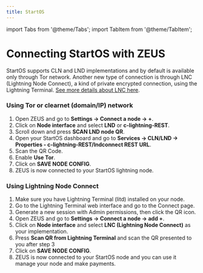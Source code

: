 ```yaml
---
title: StartOS
---
```


import Tabs from '@theme/Tabs';
import TabItem from '@theme/TabItem';

# Connecting StartOS with ZEUS

StartOS supports CLN and LND implementations and by default is available only through Tor network.
Another new type of connection is through LNC (Lightning Node Connect), a kind of private encrypted connection, using the Lightning Terminal. [See more details about LNC here](https://docs.lightning.engineering/lightning-network-tools/lightning-terminal/lightning-node-connect).

### Using Tor or clearnet (domain/IP) network

1. Open ZEUS and go to **Settings -> Connect a node -> +**.
2. Click on **Node interface** and select **LND** or **c-lightning-REST**.
3. Scroll down and press **SCAN LND node QR**.
4. Open your StartOS dashboard and go to **Services -> CLN/LND -> Properties - c-lightning-REST/lndconnect REST URL**.
5. Scan the QR Code.
6. Enable **Use Tor**.
7. Click on **SAVE NODE CONFIG**.
8. ZEUS is now connected to your StartOS lightning node.

### Using Lightning Node Connect

1. Make sure you have Lightning Terminal (litd) installed on your node.
2. Go to the Lightning Terminal web interface and go to the Connect page.
3. Generate a new session with Admin permissions, then click the QR icon.
4. Open ZEUS and go to **Settings -> Connect a node -> add +**.
5. Click on **Node interface** and select **LNC (Lightning Node Connect)** as your implementation.
6. Press **Scan QR from Lightning Terminal** and scan the QR presented to you after step 3
7. Click on **SAVE NODE CONFIG**.
8. ZEUS is now connected to your StartOS node and you can use it manage your node and make payments.
